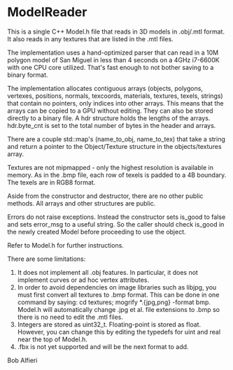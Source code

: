 # ModelReader

This is a single C++ Model.h file that reads in 3D models in .obj/.mtl format. It also reads in any textures that are listed in the .mtl files.

The implementation uses a hand-optimized parser that can read in a 10M polygon model of San Miguel in less than 4 seconds on a 4GHz i7-6600K with one CPU core utilized.  That's fast enough to not bother saving to a binary format.  

The implementation allocates contiguous arrays (objects, polygons, vertexes, positions, normals, texcoords, materials, textures, texels, strings) that contain no pointers, only indices into other arrays.  This means that the arrays can be copied to a GPU without editing.  They can also be stored directly to a binary file.  A hdr structure holds the lengths of the arrays.  hdr.byte_cnt is set to the total number of bytes in the header and arrays.

There are a couple std::map's (name_to_obj, name_to_tex) that take a string and return a pointer to the Object/Texture structure in the objects/textures array.

Textures are not mipmapped - only the highest resolution is available in memory. As in the .bmp file, each row of texels is padded to a 4B boundary.  The texels are in RGB8 format.

Aside from the constructor and destructor, there are no other public methods.  All arrays and other structures are public.

Errors do not raise exceptions.  Instead the constructor sets is_good to false and sets error_msg to a useful string.  So the caller should check is_good in the newly created Model before proceeding to use the object.

Refer to Model.h for further instructions.

There are some limitations:

1) It does not implement all .obj features.  In particular, it does not implement curves or ad hoc vertex attributes.
2) In order to avoid dependencies on image libraries such as libjpg, you must first convert all textures to .bmp format.  This can be done in one command by saying: cd textures; mogrify *.{jpg,png} -format bmp.  Model.h will automatically change .jpg et al. file extensions to .bmp so there is no need to edit the .mtl files.
3) Integers are stored as uint32_t.  Floating-point is stored as float.  However, you can change this by editing the typedefs for uint and real near the top of Model.h. 
4) .fbx is not yet supported and will be the next format to add.

Bob Alfieri
